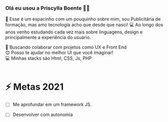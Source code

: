 ### Olá eu usou a Priscylla Boente 👋💜 

💬 Esse é um espacinho com um pouquinho sobre mim, sou Publicitária de formação, mas amo tecnologia acho que desde que nasci! 💻
Ao longo dos anos venho estudando cada vez mais sobre linguagens, design e principalmente a experiência do usuário.

💜 Buscando colaborar com projetos como UX e Front End
<br>
😊 Posso te ajudar no melhor UI que você imaginar!
<br>
💻 Minhas stacks são Html, CSS, Js, PHP
<br>
<br>
# ⚡ Metas 2021

- [ ] Me aprofundar em um framework JS.
- [ ] Desenvolver com autonomia 


<!--
**frauviolett/frauviolett** is a ✨ _special_ ✨ repository because its `README.md` (this file) appears on your GitHub profile.

Here are some ideas to get you started:

- 🔭 I’m currently working on ...
- 🌱 I’m currently learning ...
- 👯 I’m looking to collaborate on ...
- 🤔 I’m looking for help with ...
- 💬 Ask me about ...
- 📫 How to reach me: ...
- 😄 Pronouns: ...
- ⚡ Fun fact: ...
-->
